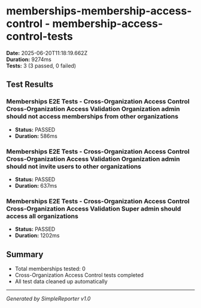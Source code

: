 # memberships-membership-access-control - membership-access-control-tests

**Date:** 2025-06-20T11:18:19.662Z  
**Duration:** 9274ms  
**Tests:** 3 (3 passed, 0 failed)

## Test Results


### Memberships E2E Tests - Cross-Organization Access Control Cross-Organization Access Validation Organization admin should not access memberships from other organizations
- **Status:** PASSED
- **Duration:** 586ms



### Memberships E2E Tests - Cross-Organization Access Control Cross-Organization Access Validation Organization admin should not invite users to other organizations
- **Status:** PASSED
- **Duration:** 637ms



### Memberships E2E Tests - Cross-Organization Access Control Cross-Organization Access Validation Super admin should access all organizations
- **Status:** PASSED
- **Duration:** 1202ms



## Summary

- Total memberships tested: 0
- Cross-Organization Access Control tests completed
- All test data cleaned up automatically

---
*Generated by SimpleReporter v1.0*
